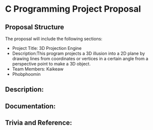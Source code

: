 # C Programming Project Proposal

## Proposal Structure
The proposal will include the following sections:
* Project Title: 3D Projection Engine 
* Description:This program projects a 3D illusion into a 2D plane by drawing lines from  coordinates or vertices in a certain angle from a perspective point to make a 3D object.
* Team Members: Kaikeaw
* Phobphoomin 

## Description:

## Documentation:

## Trivia and Reference:
